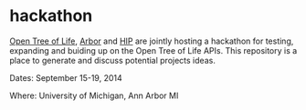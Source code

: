 hackathon
=========

[Open Tree of Life](http://opentreeoflife.org), [Arbor](http://www.arborworkflows.com/) and [HIP](http://www.evoio.org/wiki/HIP) are jointly hosting a hackathon for testing, expanding and buiding up on the Open Tree of Life APIs. This repository is a place to generate and discuss potential projects ideas. 

Dates: September 15-19, 2014

Where: University of Michigan, Ann Arbor MI

